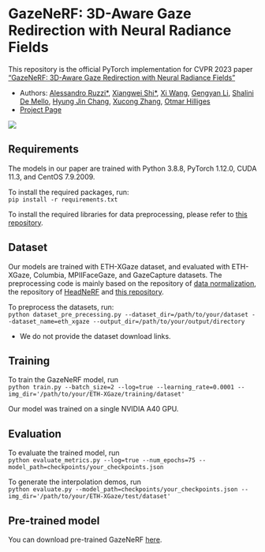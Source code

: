 # GazeNeRF: 3D-Aware Gaze Redirection with Neural Radiance Fields

This repository is the official PyTorch implementation for CVPR 2023 paper\
[“GazeNeRF: 3D-Aware Gaze Redirection with Neural Radiance Fields”](https://arxiv.org/abs/2212.04823)

- Authors: [Alessandro Ruzzi*](https://alessandroruzzi.github.io), [Xiangwei Shi*](), [Xi Wang](https://ait.ethz.ch/people/xiwang), [Gengyan Li](https://ait.ethz.ch/people/lig), [Shalini De Mello](https://research.nvidia.com/person/shalini-de-mello), [Hyung Jin Chang](https://www.birmingham.ac.uk/staff/profiles/computer-science/academic-staff/chang-jin-hyung.aspx), [Xucong Zhang](https://cvlab-tudelft.github.io/people/xucong-zhang/), [Otmar Hilliges](https://ait.ethz.ch/people/hilliges)
- [Project Page](https://x-shi.github.io/GazeNeRF.github.io/)

![](./demo/demo.)

## Requirements
The models in our paper are trained with Python 3.8.8, PyTorch 1.12.0, CUDA 11.3, and CentOS 7.9.2009.

To install the required packages, run:\
`pip install -r requirements.txt`

To install the required libraries for data preprocessing, please refer to [this repository](https://github.com/CrisHY1995/headnerf/tree/main).

## Dataset
Our models are trained with ETH-XGaze dataset, and evaluated with ETH-XGaze, Columbia, MPIIFaceGaze, and GazeCapture datasets. The preprocessing code is mainly based on the repository of [data normalization](https://github.com/xucong-zhang/data-preprocessing-gaze), the repository of [HeadNeRF](https://github.com/CrisHY1995/headnerf/tree/main) and [this repository](https://github.com/switchablenorms/CelebAMask-HQ).

To preprocess the datasets, run:\
`python dataset_pre_precessing.py --dataset_dir=/path/to/your/dataset --dataset_name=eth_xgaze --output_dir=/path/to/your/output/directory`

- We do not provide the dataset download links.

## Training
To train the GazeNeRF model, run\
`python train.py --batch_size=2 --log=true --learning_rate=0.0001 --img_dir='/path/to/your/ETH-XGaze/training/dataset'`

Our model was trained on a single NVIDIA A40 GPU.

## Evaluation
To evaluate the trained model, run\
`python evaluate_metrics.py --log=true --num_epochs=75 --model_path=checkpoints/your_checkpoints.json`

To generate the interpolation demos, run\
`python evaluate.py --model_path=checkpoints/your_checkpoints.json --img_dir='/path/to/your/ETH-XGaze/test/dataset'`

## Pre-trained model
You can download pre-trained GazeNeRF [here](https://drive.google.com/file/d/100ksmOoWc5kFB0V4eT0RZecI9N1Hr2vu/view?usp=sharing).

